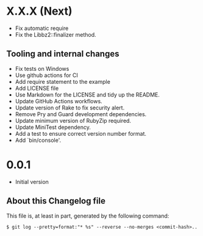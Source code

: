 # X.X.X (Next)

* Fix automatic require
* Fix the Libbz2::finalizer method.

## Tooling and internal changes

* Fix tests on Windows
* Use github actions for CI
* Add require statement to the example
* Add LICENSE file
* Use Markdown for the LICENSE and tidy up the README.
* Update GitHub Actions workflows.
* Update version of Rake to fix security alert.
* Remove Pry and Guard development dependencies.
* Update minimum version of RubyZip required.
* Update MiniTest dependency.
* Add a test to ensure correct version number format.
* Add `bin/console'.

# 0.0.1

* Initial version

## About this Changelog file

This file is, at least in part, generated by the following command:

```shell
$ git log --pretty=format:"* %s" --reverse --no-merges <commit-hash>..
```
